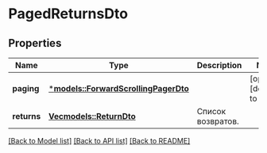 # PagedReturnsDto

## Properties
Name | Type | Description | Notes
------------ | ------------- | ------------- | -------------
**paging** | [***models::ForwardScrollingPagerDto**](ForwardScrollingPagerDTO.md) |  | [optional] [default to None]
**returns** | [**Vec<models::ReturnDto>**](ReturnDTO.md) | Список возвратов. | 

[[Back to Model list]](../README.md#documentation-for-models) [[Back to API list]](../README.md#documentation-for-api-endpoints) [[Back to README]](../README.md)


